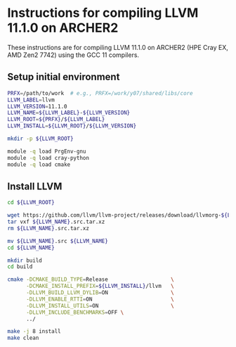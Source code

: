 Instructions for compiling LLVM 11.1.0 on ARCHER2
=================================================

These instructions are for compiling LLVM 11.1.0 on ARCHER2 (HPE Cray EX, AMD Zen2 7742) using the GCC 11 compilers.


Setup initial environment
-------------------------

```bash
PRFX=/path/to/work  # e.g., PRFX=/work/y07/shared/libs/core
LLVM_LABEL=llvm
LLVM_VERSION=11.1.0
LLVM_NAME=${LLVM_LABEL}-${LLVM_VERSION}
LLVM_ROOT=${PRFX}/${LLVM_LABEL}
LLVM_INSTALL=${LLVM_ROOT}/${LLVM_VERSION}

mkdir -p ${LLVM_ROOT}

module -q load PrgEnv-gnu
module -q load cray-python
module -q load cmake
```


Install LLVM
------------

```bash
cd ${LLVM_ROOT}

wget https://github.com/llvm/llvm-project/releases/download/llvmorg-${LLVM_VERSION}/${LLVM_NAME}.src.tar.xz
tar vxf ${LLVM_NAME}.src.tar.xz
rm ${LLVM_NAME}.src.tar.xz

mv ${LLVM_NAME}.src ${LLVM_NAME}
cd ${LLVM_NAME}

mkdir build
cd build

cmake -DCMAKE_BUILD_TYPE=Release                    \
      -DCMAKE_INSTALL_PREFIX=${LLVM_INSTALL}/llvm   \
      -DLLVM_BUILD_LLVM_DYLIB=ON                    \
      -DLLVM_ENABLE_RTTI=ON                         \
      -DLLVM_INSTALL_UTILS=ON                       \
      -DLLVM_INCLUDE_BENCHMARKS=OFF \      
      ../

make -j 8 install
make clean
```
